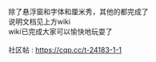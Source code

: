﻿除了悬浮窗和字体和厘米秀，其他的都完成了</br>
说明文档见上方wiki</br>
wiki已完成大家可以愉快地玩耍了</br>
</br>
社区帖 : https://cqp.cc/t-24183-1-1</br>